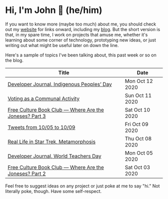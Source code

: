 # Hi, I'm John 👋 (he/him)

If you want to know more (maybe too much) about me, you should check out my [website](https://john.colagioia.net/) for links onward, including my [blog](https://john.colagioia.net/blog).  But the short version is that, in my spare time, I work on projects that amuse me, whether it's learning about some corner of technology, prototyping new ideas, or just writing out what might be useful later on down the line.

Here's a sample of topics I've been talking about, this past week or so on the blog.

|Title|Date|
|-----|-------|
|[Developer Journal, Indigenous Peoples’ Day](https://john.colagioia.net/blog/2020/10/12/america.html)|Mon Oct 12 2020|
|[Voting as a Communal Activity](https://john.colagioia.net/blog/2020/10/11/vote.html)|Sun Oct 11 2020|
|[Free Culture Book Club — Where Are the Joneses? Part 3](https://john.colagioia.net/blog/2020/10/10/joneses3.html)|Sat Oct 10 2020|
|[Tweets from 10/05 to 10/09](https://john.colagioia.net/blog/media/2020/10/09/week.html)|Fri Oct 09 2020|
|[Real Life in Star Trek, Metamorphosis](https://john.colagioia.net/blog/2020/10/08/meta.html)|Thu Oct 08 2020|
|[Developer Journal, World Teachers Day](https://john.colagioia.net/blog/2020/10/05/teacher.html)|Mon Oct 05 2020|
|[Free Culture Book Club — Where Are the Joneses? Part 2](https://john.colagioia.net/blog/2020/10/03/joneses2.html)|Sat Oct 03 2020|

Feel free to suggest ideas on any project or just poke at me to say "hi." Not literally poke, though. Have some self-respect.
